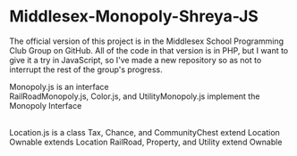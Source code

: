# Middlesex-Monopoly-Shreya-JS
 
The official version of this project is in the Middlesex School Programming Club Group on GitHub. All of the code in that version is in PHP, but I want to give it a try in JavaScript, so I've made a new repository so as not to interrupt the rest of the group's progress. 

Monopoly.js is an interface <br>
RailRoadMonopoly.js, Color.js, and UtilityMonopoly.js implement the Monopoly Interface<br>
<br>

Location.js is a class
Tax, Chance, and CommunityChest extend Location
Ownable extends Location
RailRoad, Property, and Utility extend Ownable

